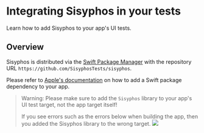 # Integrating Sisyphos in your tests

Learn how to add Sisyphos to your app's UI tests.

## Overview

Sisyphos is distributed via the [Swift Package Manager](https://www.swift.org/getting-started/#using-the-package-manager) 
with the repository URL `https://github.com/SisyphosTests/sisyphos`.

Please refer to [Apple's documentation](https://developer.apple.com/documentation/xcode/adding-package-dependencies-to-your-app)
on how to add a Swift package dependency to your app.

> Warning: Please make sure to add the `Sisyphos` library to your app's UI test target, not the app target itself! 
> 
> If you see errors such as the errors below when building the app, then you added the Sisyphos library to the wrong target. 
> ![](integration-wrong-target.png)
